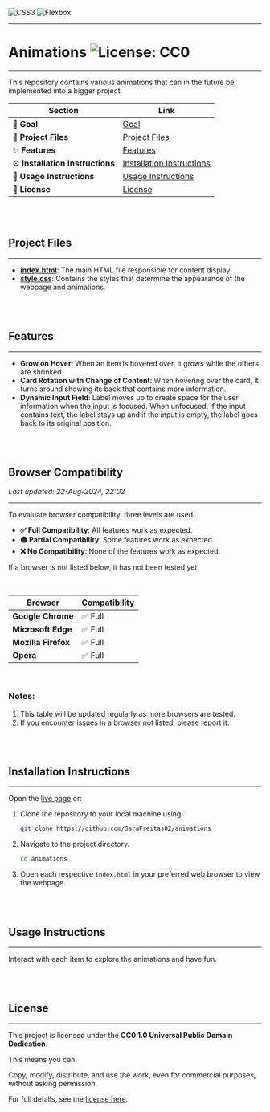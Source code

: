 ![CSS3](https://img.shields.io/badge/CSS3-%231572B6.svg?&style=flat&logo=css3&logoColor=white) ![Flexbox](https://img.shields.io/badge/Flexbox-1572B6?style=flat&logo=css3&logoColor=white)

---

# Animations ![License: CC0](https://img.shields.io/badge/License-CC0_1.0-lightgrey.svg)

---
This repository contains various animations that can in the future be implemented into a bigger project.


| Section                     | Link                                      |
|-----------------------------|-------------------------------------------|
| 🎯 **Goal**                 | [Goal](#goal)                             |
| 📁 **Project Files**        | [Project Files](#project-files)           |
| ✨ **Features**              | [Features](#features)                     |
| ⚙️ **Installation Instructions** | [Installation Instructions](#installation-instructions) |
| 📝 **Usage Instructions**    | [Usage Instructions](#usage-instructions) |
| 📜 **License**              | [License](#license)                       |

<br>
<br>

## Project Files
---
- **[index.html](index.html)**: The main HTML file responsible for content display.
- **[style.css](style.css)**: Contains the styles that determine the appearance of the webpage and animations.

<br>
<br>

## Features
---
- **Grow on Hover**: When an item is hovered over, it grows while the others are shrinked.
- **Card Rotation with Change of Content**: When hovering over the card, it turns around showing its back that contains more information.
- **Dynamic Input Field**: Label moves up to create space for the user information when the input is focused. When unfocused, if the input contains text, the label stays up and if the input is empty, the label goes back to its original position.

<br>
<br>

## Browser Compatibility

*Last updated: 22-Aug-2024, 22:02*

---

To evaluate browser compatibility, three levels are used:

- **✅ Full Compatibility**: All features work as expected.
- **🟡 Partial Compatibility**: Some features work as expected.
- **❌ No Compatibility**: None of the features work as expected.

If a browser is not listed below, it has not been tested yet.

<br>

| **Browser**        | **Compatibility**  |
|-------------------|-------------------|
| **Google Chrome** | ✅ Full            |
| **Microsoft Edge**| ✅ Full            |
| **Mozilla Firefox**| ✅ Full           |
| **Opera**         | ✅ Full            |

<br>

### Notes:
1. This table will be updated regularly as more browsers are tested.
2. If you encounter issues in a browser not listed, please report it.

<br>
<br>

## Installation Instructions
---
Open the [live page](https://sarafreitas02.github.io/animations/) or:
1. Clone the repository to your local machine using:
   ```bash
   git clone https://github.com/SaraFreitas02/animations
2. Navigate to the project directory.
   ```bash
   cd animations
3. Open each respective `index.html` in your preferred web browser to view the webpage.

<br>
<br>

## Usage Instructions
---
Interact with each item to explore the animations and have fun.

<br>
<br>

## License
---

This project is licensed under the **CC0 1.0 Universal Public Domain Dedication**.

This means you can:

Copy, modify, distribute, and use the work, even for commercial purposes, without asking permission.

For full details, see the [license here](./LICENSE).

